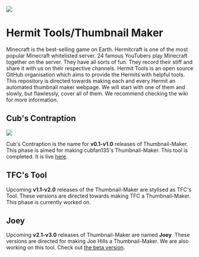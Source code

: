 <img src="https://repository-images.githubusercontent.com/267630735/303cd280-bd05-11ea-8373-fecde5e8006d">

# Hermit Tools/Thumbnail Maker
Minecraft is the best-selling game on Earth. Hermitcraft is one of the most popular Minecraft whitelisted server. 24 famous YouTubers play Minecraft together on the server. They have all sorts of fun. They record their stiff and share it with us on their respective channels. Hermit Tools is an open source GitHub organisation which aims to provide the Hermits with helpful tools. This repository is directed towards making each and every Hermit an automated thumbnail maker webpage. We will start with one of them and slowly, but flawlessly, cover all of them. We recommend checking the wiki for more information.
## Cub's Contraption
<img src="https://imgur.com/MKfL5y2.png">  

Cub's Contraption is the name for **v0.1-v1.0** releases of Thumbnail-Maker. This phase is aimed for making cubfan135's Thumbnail-Maker.
This tool is completed. It is live [here](https://hermit-tools.github.io/Thumbnail-Maker/cubfan135/).  

## TFC's Tool
Upcoming **v1.1-v2.0** releases of the Thumbnail-Maker are stylised as TFC's Tool. These versions are directed towards making TFC a Thumbnail-Maker. This phase is currently worked on.  

## Joey
Upcoming **v2.1-v3.0** releases of Thumbnail-Maker are named **Joey**. These versions are directed for making Joe Hills a Thumbnail-Maker. We are also working on this tool. Check out [the beta version](https://hermit-tools.github.io/Thumbnail-Maker/Source/joehills/).
